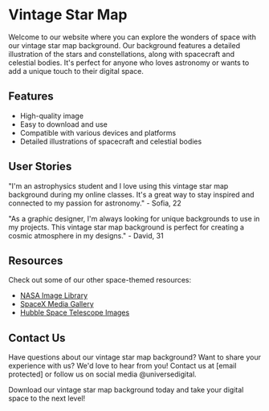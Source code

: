 <!--font:Futura-->

# Vintage Star Map

Welcome to our website where you can explore the wonders of space with our vintage star map background. Our background features a detailed illustration of the stars and constellations, along with spacecraft and celestial bodies. It's perfect for anyone who loves astronomy or wants to add a unique touch to their digital space.

## Features

- High-quality image
- Easy to download and use
- Compatible with various devices and platforms
- Detailed illustrations of spacecraft and celestial bodies

## User Stories

"I'm an astrophysics student and I love using this vintage star map background during my online classes. It's a great way to stay inspired and connected to my passion for astronomy." - Sofia, 22

"As a graphic designer, I'm always looking for unique backgrounds to use in my projects. This vintage star map background is perfect for creating a cosmic atmosphere in my designs." - David, 31

## Resources

Check out some of our other space-themed resources:

- [NASA Image Library](#)
- [SpaceX Media Gallery](#)
- [Hubble Space Telescope Images](#)

## Contact Us

Have questions about our vintage star map background? Want to share your experience with us? We'd love to hear from you! Contact us at [email protected] or follow us on social media @universedigital.

Download our vintage star map background today and take your digital space to the next level!

<!--

Write me content for website with wallpaper which alt text is:

"A vintage map of the stars and constellations, with detailed illustrations of spacecraft and celestial bodies."

The name/title of the page should not be 1:1 copy of the alt text but rather a real content of the website which is using this wallpaper.

- Use markdown format 
- Start with heading
- Heading should be short and concise
- The content should look like a real website 
- The website should not be about the wallpaper, wallpaper is just a related background
- Heading should be contain work "wallpaper" or "background"
- Include real sections like references, contact, user stories, etc. use things relevant to the page purpose.
- Feel free to use structure like headings, bullets, numbering, blockquotes, paragraphs, horizontal lines, etc.
- You can use formatting like bold or _italic_
- You can include UTF-8 emojis
- Links should be only #hash anchors (and you can refer to the document itself)
- Do not include images


---


# Explore the Wonders of Space with Our Vintage Star Map Wallpaper

Transform your space into a celestial wonderland with our vintage star map wallpaper. Featuring detailed illustrations of spacecraft and celestial bodies, this wallpaper is perfect for anyone who loves to stargaze or has an interest in astronomy.

## Features

- High-quality print
- Easy to install
- Durable and long-lasting
- Detailed illustrations of spacecraft and celestial bodies

## User Stories

"I love astronomy and wanted to create a space-themed room. This wallpaper was the perfect addition to my decor!" - Emily, 27

"The vintage style of this wallpaper adds a unique touch to my living room. I've received so many compliments on it!" - Tom, 35

## References

Check out some of our other space-themed products:

- [Moon Phase Wall Art](#)
- [Galaxy Bedding Set](#)
- [Solar System Poster](#)

## Contact Us

Have questions about our products? Want to share your experience with our vintage star map wallpaper? We'd love to hear from you! Contact us at [email protected] or follow us on social media @spacewonders.

Bring the wonders of space into your home with our vintage star map wallpaper. Order now and take your space decor to the next level!


---


Heading should not include word "wallpaper". The website should not be about the wallpaper itself, wallpaper is just a related background, rewrite whole content.


---


# Discover the Mysteries of the Universe with Our Vintage Star Map Background

Welcome to our website where you can explore the wonders of space with our vintage star map background. Our background features a detailed illustration of the stars and constellations, along with spacecraft and celestial bodies. It's perfect for anyone who loves astronomy or wants to add a unique touch to their digital space.

## Features

- High-quality image
- Easy to download and use
- Compatible with various devices and platforms
- Detailed illustrations of spacecraft and celestial bodies

## User Stories

"I'm an astrophysics student and I love using this vintage star map background during my online classes. It's a great way to stay inspired and connected to my passion for astronomy." - Sofia, 22

"As a graphic designer, I'm always looking for unique backgrounds to use in my projects. This vintage star map background is perfect for creating a cosmic atmosphere in my designs." - David, 31

## Resources

Check out some of our other space-themed resources:

- [NASA Image Library](#)
- [SpaceX Media Gallery](#)
- [Hubble Space Telescope Images](#)

## Contact Us

Have questions about our vintage star map background? Want to share your experience with us? We'd love to hear from you! Contact us at [email protected] or follow us on social media @universedigital.

Download our vintage star map background today and take your digital space to the next level!

-->
